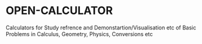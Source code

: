 # OPEN-CALCULATOR
Calculators for Study refrence and Demonstartion/Visualisation etc of Basic Problems in Calculus, Geometry, Physics, Conversions etc 
